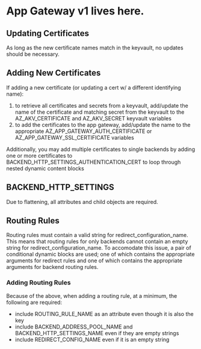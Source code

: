 # App Gateway v1 lives here. 

## Updating Certificates
As long as the new certificate names match in the keyvault, no updates should be necessary.

## Adding New Certificates
If adding a new certificate (or updating a cert w/ a different identifying name):
1. to retrieve all certificates and secrets from a keyvault, add/update the name of the certificate and matching secret from the keyvault to the AZ_AKV_CERTIFICATE and AZ_AKV_SECRET keyvault variables
2. to add the certificates to the app gateway, add/update the name to the appropriate AZ_APP_GATEWAY_AUTH_CERTIFICATE or AZ_APP_GATEWAY_SSL_CERTIFICATE variables 

Additionally, you may add multiple certificates to single backends by adding one or more certificates to BACKEND_HTTP_SETTINGS_AUTHENTICATION_CERT to loop through nested dynamic content blocks

## BACKEND_HTTP_SETTINGS 
Due to flattening, all attributes and child objects are required.

## Routing Rules
Routing rules must contain a valid string for redirect_configuration_name. This means that routing rules for only backends cannot contain an empty string for redirect_configuration_name. To accomodate this issue, a pair of conditional dynamic blocks are used; one of which contains the appropriate arguments for redirect rules and one of which contains the appropriate arguments for backend routing rules.

### Adding Routing Rules
Because of the above, when adding a routing rule, at a minimum, the following are required: 
* include ROUTING_RULE_NAME as an attribute even though it is also the key
* include BACKEND_ADDRESS_POOL_NAME and BACKEND_HTTP_SETTINGS_NAME even if they are empty strings
* include REDIRECT_CONFIG_NAME even if it is an empty string